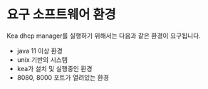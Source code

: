 요구 소프트웨어 환경
=======================

Kea dhcp manager를 실행하기 위해서는 다음과 같은 환경이 요구됩니다.


+ java 11 이상 환경
+ unix 기반의 시스템
+ kea가 설치 및 실행중인 환경
+ 8080, 8000 포트가 열려있는 환경